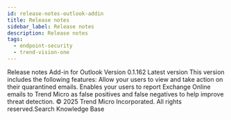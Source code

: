 ```yaml
---
id: release-notes-outlook-addin
title: Release notes
sidebar_label: Release notes
description: Release notes
tags:
  - endpoint-security
  - trend-vision-one
---
```


 Release notes Add-in for Outlook Version 0.1.162 Latest version This version includes the following features: Allow your users to view and take action on their quarantined emails. Enables your users to report Exchange Online emails to Trend Micro as false positives and false negatives to help improve threat detection. © 2025 Trend Micro Incorporated. All rights reserved.Search Knowledge Base
